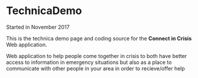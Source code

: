 # TechnicaDemo
Started in November 2017

This is the technica demo page and coding source for the <b>Connect in Crisis </b> Web application.

Web application to help people come together in crisis to both have better access
to information in emergency situations but also as a place to communicate with other people in your area in order to recieve/offer help

